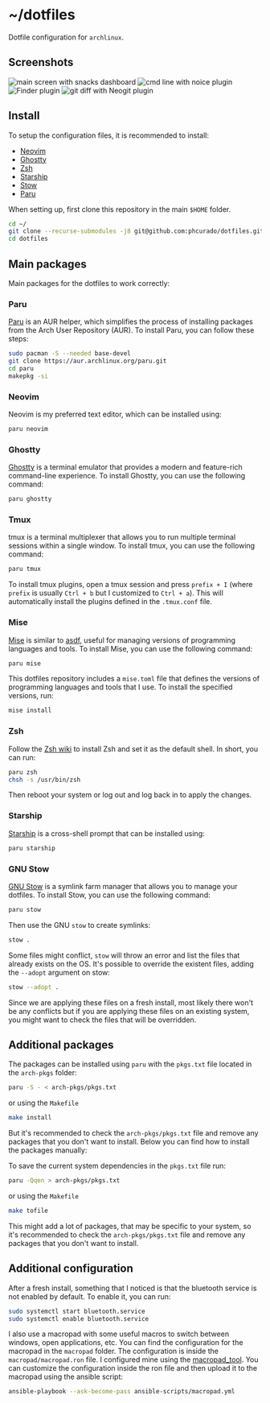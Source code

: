 # ~/dotfiles

Dotfile configuration for `archlinux`.

## Screenshots

<img src="images/dashboard.png" alt="main screen with snacks dashboard">

<img src="images/cmdline.png" alt="cmd line with noice plugin">

<img src="images/finder.png" alt="Finder plugin">

<img src="images/gitdiff.png" alt="git diff with Neogit plugin">

## Install

To setup the configuration files, it is recommended to install:

- [Neovim](https://neovim.io)
- [Ghostty](https://ghostty.org/)
- [Zsh](https://wiki.archlinux.org/title/Zsh)
- [Starship](https://starship.rs)
- [Stow](https://www.gnu.org/software/stow/manual/stow.html)
- [Paru](https://github.com/Morganamilo/paru)

When setting up, first clone this repository in the main `$HOME` folder.

```bash
cd ~/
git clone --recurse-submodules -j8 git@github.com:phcurado/dotfiles.git
cd dotfiles
```


## Main packages

Main packages for the dotfiles to work correctly:

### Paru

[Paru](https://github.com/Morganamilo/paru) is an AUR helper, which simplifies the process of installing packages from the Arch User Repository (AUR). To install Paru, you can follow these steps:

```bash
sudo pacman -S --needed base-devel
git clone https://aur.archlinux.org/paru.git
cd paru
makepkg -si

```
### Neovim

Neovim is my preferred text editor, which can be installed using:

```bash
paru neovim
```

### Ghostty

[Ghostty](https://ghostty.org/) is a terminal emulator that provides a modern and feature-rich command-line experience. To install Ghostty, you can use the following command:

```bash
paru ghostty
```

### Tmux

tmux is a terminal multiplexer that allows you to run multiple terminal sessions within a single window. To install tmux, you can use the following command:

```bash
paru tmux
```

To install tmux plugins, open a tmux session and press `prefix + I` (where `prefix` is usually `Ctrl + b` but I customized to `Ctrl + a`). This will automatically install the plugins defined in the `.tmux.conf` file.

### Mise

[Mise](https://github.com/jdx/mise) is similar to [asdf](https://asdf-vm.com/), useful for managing versions of programming languages and tools. To install Mise, you can use the following command:

```bash
paru mise
```

This dotfiles repository includes a `mise.toml` file that defines the versions of programming languages and tools that I use. To install the specified versions, run:

```bash
mise install
```

### Zsh

Follow the [Zsh wiki](https://wiki.archlinux.org/title/Zsh) to install Zsh and set it as the default shell.
In short, you can run:

```bash
paru zsh
chsh -s /usr/bin/zsh
```

Then reboot your system or log out and log back in to apply the changes.

### Starship

[Starship](https://starship.rs) is a cross-shell prompt that can be installed using:

```bash
paru starship
```

### GNU Stow

[GNU Stow](https://www.gnu.org/software/stow/manual/stow.html) is a symlink farm manager that allows you to manage your dotfiles. To install Stow, you can use the following command:

```bash
paru stow
```

Then use the GNU `stow` to create symlinks:

```bash
stow .
```

Some files might conflict, `stow` will throw an error and list the files that already exists on the OS.
It's possible to override the existent files, adding the `--adopt` argument on stow:

```bash
stow --adopt .
```

Since we are applying these files on a fresh install, most likely there won't be any conflicts but if you are applying these files on an existing system, you might want to check the files that will be overridden.

## Additional packages

The packages can be installed using `paru` with the `pkgs.txt` file located in the `arch-pkgs` folder:

```bash
paru -S - < arch-pkgs/pkgs.txt
```

or using the `Makefile`

```bash
make install
```

But it's recommended to check the `arch-pkgs/pkgs.txt` file and remove any packages that you don't want to install. Below you can find how to install the packages manually:

To save the current system dependencies in the `pkgs.txt` file run:

```bash
paru -Qqen > arch-pkgs/pkgs.txt
```

or using the `Makefile`

```bash
make tofile
```

This might add a lot of packages, that may be specific to your system, so it's recommended to check the `arch-pkgs/pkgs.txt` file and remove any packages that you don't want to install.

## Additional configuration

After a fresh install, something that I noticed is that the bluetooth service is not enabled by default. To enable it, you can run:

```bash
sudo systemctl start bluetooth.service
sudo systemctl enable bluetooth.service
```

I also use a macropad with some useful macros to switch between windows, open applications, etc. You can find the configuration for the macropad in the `macropad` folder. The configuration is inside the `macropad/macropad.ron` file. I configured mine using the [macropad_tool](https://github.com/kamaaina/macropad_tool). You can customize the configuration inside the ron file and then upload it to the macropad using the ansible script:

```bash
ansible-playbook --ask-become-pass ansible-scripts/macropad.yml
```

